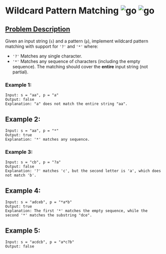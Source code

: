 # Wildcard Pattern Matching  ![go](https://github.com/SaffatHasan/WildcardPatternMatching/actions/workflows/go.yml/badge.svg) ![go](https://github.com/SaffatHasan/WildcardPatternMatching/actions/workflows/golangci-lint.yml/badge.svg)

## [Problem Description][1]

Given an input string (`s`) and a pattern (`p`), implement wildcard pattern matching with support for `'?'` and `'*'` where:

* `'?'` Matches any single character.
* `'*'` Matches any sequence of characters (including the empty sequence).
The matching should cover the **entire** input string (not partial).


### Example 1:

```
Input: s = "aa", p = "a"
Output: false
Explanation: "a" does not match the entire string "aa".
```

## Example 2:

```
Input: s = "aa", p = "*"
Output: true
Explanation: '*' matches any sequence.
```

### Example 3:

```
Input: s = "cb", p = "?a"
Output: false
Explanation: '?' matches 'c', but the second letter is 'a', which does not match 'b'.
```

## Example 4:

```
Input: s = "adceb", p = "*a*b"
Output: true
Explanation: The first '*' matches the empty sequence, while the second '*' matches the substring "dce".
```

## Example 5:

```
Input: s = "acdcb", p = "a*c?b"
Output: false
```

[1]:https://leetcode.com/problems/wildcard-matching/
